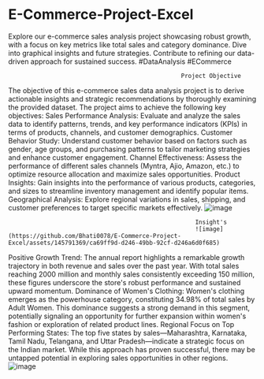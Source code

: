 # E-Commerce-Project-Excel
Explore our e-commerce sales analysis project showcasing robust growth, with a focus on key metrics like total sales and category dominance. Dive into graphical insights and future strategies. Contribute to refining our data-driven approach for sustained success. #DataAnalysis #ECommerce
                                                        



                                                     Project Objective
The objective of this e-commerce sales data analysis project is to derive actionable insights and strategic recommendations by thoroughly examining the provided dataset. The project aims to achieve the following key objectives:
Sales Performance Analysis: Evaluate and analyze the sales data to identify patterns, trends, and key performance indicators (KPIs) in terms of products, channels, and customer demographics.
Customer Behavior Study: Understand customer behavior based on factors such as gender, age groups, and purchasing patterns to tailor marketing strategies and enhance customer engagement.
Channel Effectiveness: Assess the performance of different sales channels (Myntra, Ajio, Amazon, etc.) to optimize resource allocation and maximize sales opportunities.
Product Insights: Gain insights into the performance of various products, categories, and sizes to streamline inventory management and identify popular items.
Geographical Analysis: Explore regional variations in sales, shipping, and customer preferences to target specific markets effectively.
![image](https://github.com/Bhati0078/E-Commerce-Project-Excel/assets/145791369/0b6aaaac-2ad5-4111-9c4d-0ff2a383a58f)

                                                         Insight's
                                                         ![image](https://github.com/Bhati0078/E-Commerce-Project-Excel/assets/145791369/ca69ff9d-d246-49bb-92cf-d246a6d0f685)

Positive Growth Trend: The annual report highlights a remarkable growth trajectory in both revenue and sales over the past year. With total sales reaching 2000 million and monthly sales consistently exceeding 150 million, these figures underscore the store's robust performance and sustained upward momentum.
Dominance of Women's Clothing: Women's clothing emerges as the powerhouse category, constituting 34.98% of total sales by Adult Women. This dominance suggests a strong demand in this segment, potentially signaling an opportunity for further expansion within women's fashion or exploration of related product lines.
Regional Focus on Top Performing States: The top five states by sales—Maharashtra, Karnataka, Tamil Nadu, Telangana, and Uttar Pradesh—indicate a strategic focus on the Indian market. While this approach has proven successful, there may be untapped potential in exploring sales opportunities in other regions.
![image](https://github.com/Bhati0078/E-Commerce-Project-Excel/assets/145791369/7af4846c-03e2-4f4d-a617-548a73bf490d)
